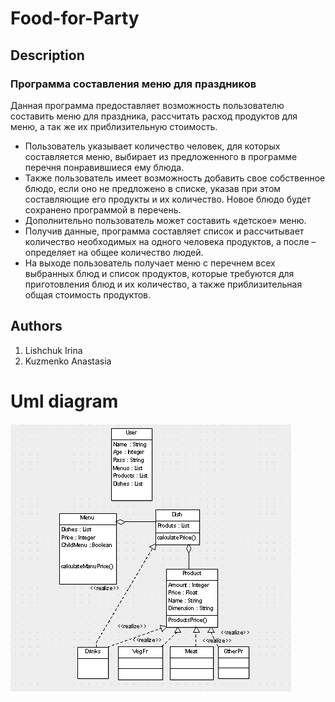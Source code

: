 Food-for-Party
======
## Description ##
### Программа составления меню для праздников ###
Данная программа предоставляет возможность пользователю составить меню для праздника, рассчитать расход продуктов для меню, а так же их приблизительную стоимость.
- Пользователь указывает количество человек, для которых составляется меню, выбирает из предложенного в программе перечня понравившиеся ему блюда.
- Также пользователь имеет возможность добавить свое собственное блюдо, если оно не предложено в списке, указав при этом составляющие его продукты и их количество. Новое блюдо будет сохранено программой в перечень.
- Дополнительно пользователь может составить «детское» меню.
- Получив данные, программа составляет список и рассчитывает количество необходимых на одного человека продуктов, а после – определяет на общее количество людей. 
- На выходе пользователь получает меню с перечнем всех выбранных блюд и список продуктов, которые требуются для приготовления блюд и их количество, а также приблизительная общая стоимость продуктов.
 
## Authors ##
 1. Lishchuk Irina
 2. Kuzmenko Anastasia

# Uml diagram #
![Alt text](FFP.png)
